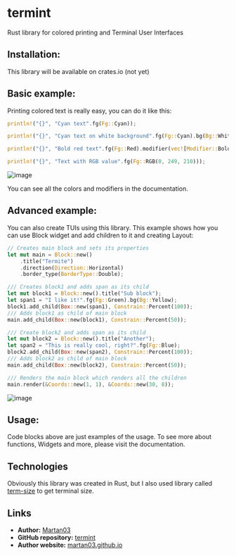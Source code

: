 # termint

Rust library for colored printing and Terminal User Interfaces

## Installation:

This library will be available on crates.io (not yet)

## Basic example:

Printing colored text is really easy, you can do it like this:

```rust
println!("{}", "Cyan text".fg(Fg::Cyan));

println!("{}", "Cyan text on white background".fg(Fg::Cyan).bg(Bg::White));

println!("{}", "Bold red text".fg(Fg::Red).modifier(vec![Modifier::Bold]));

println!("{}", "Text with RGB value".fg(Fg::RGB(0, 249, 210)));
```
![image](https://github.com/Martan03/termite/assets/46300167/36408874-d9d1-4430-a204-9a60d90c2e62)

You can see all the colors and modifiers in the documentation.

## Advanced example:

You can also create TUIs using this library. This example shows how you can
use Block widget and add children to it and creating Layout:

```rust
// Creates main block and sets its properties
let mut main = Block::new()
    .title("Termite")
    .direction(Direction::Horizontal)
    .border_type(BorderType::Double);

/// Creates block1 and adds span as its child
let mut block1 = Block::new().title("Sub block");
let span1 = "I like it!".fg(Fg::Green).bg(Bg::Yellow);
block1.add_child(Box::new(span1), Constrain::Percent(100));
/// Adds block1 as child of main block
main.add_child(Box::new(block1), Constrain::Percent(50));

/// Create block2 and adds span as its child
let mut block2 = Block::new().title("Another");
let span2 = "This is really cool, right?".fg(Fg::Blue);
block2.add_child(Box::new(span2), Constrain::Percent(100));
/// Adds block2 as child of main block
main.add_child(Box::new(block2), Constrain::Percent(50));

/// Renders the main block which renders all the children
main.render(&Coords::new(1, 1), &Coords::new(30, 8));
```
![image](https://github.com/Martan03/termite/assets/46300167/4d820421-a607-44d5-99ec-8bd31c3c2fdf)

## Usage:

Code blocks above are just examples of the usage. To see more about functions,
Widgets and more, please visit the documentation.

## Technologies

Obviously this library was created in Rust, but I also used library called
[term-size](https://docs.rs/term_size/latest/term_size/) to get terminal size.

## Links

- **Author:** [Martan03](https://github.com/Martan03)
- **GitHub repository:** [termint](https://github.com/Martan03/termint)
- **Author website:** [martan03.github.io](https://martan03.github.io)
